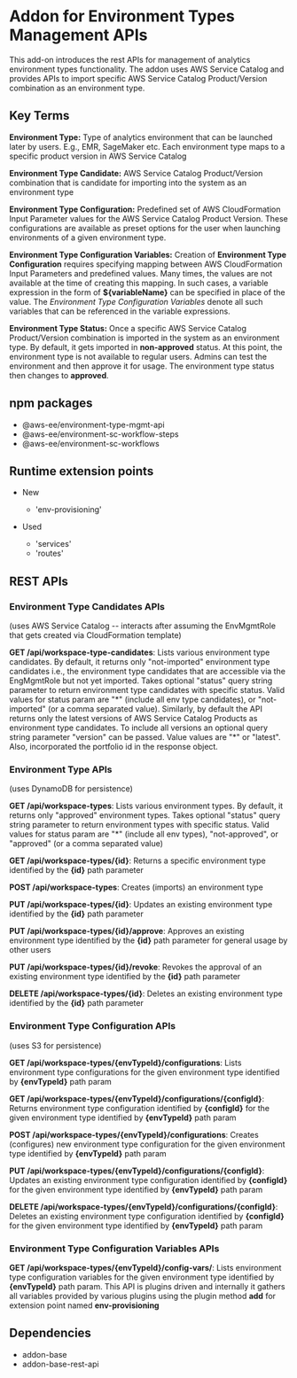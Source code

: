 # Addon for Environment Types Management APIs

This add-on introduces the rest APIs for management of analytics environment types functionality. 
The addon uses AWS Service Catalog and provides APIs to import specific AWS Service Catalog Product/Version combination 
as an environment type.  

## Key Terms

**Environment Type:** Type of analytics environment that can be launched later by users. E.g., EMR, SageMaker etc. Each environment type maps to a specific product version in AWS Service Catalog
 
**Environment Type Candidate:** AWS Service Catalog Product/Version combination that is candidate for importing into the system as an environment type

**Environment Type Configuration:** Predefined set of AWS CloudFormation Input Parameter values for the AWS Service Catalog Product Version. These configurations are available as preset options for the user when launching environments of a given environment type.
 
**Environment Type Configuration Variables:** Creation of **Environment Type Configuration** requires specifying mapping between AWS CloudFormation Input Parameters and predefined values. Many times, the values are not available at the time of creating this mapping. In such cases, a variable expression in the form of **${variableName}** can be specified in place of the value. The *Environment Type Configuration Variables* denote all such variables that can be referenced in the variable expressions.

**Environment Type Status:** Once a specific AWS Service Catalog Product/Version combination is imported in the system as an environment type. By default, it gets imported in **non-approved** status. At this point, the environment type is not available to regular users. Admins can test the environment and then approve it for usage. The environment type status then changes to **approved**. 

## npm packages

- @aws-ee/environment-type-mgmt-api
- @aws-ee/environment-sc-workflow-steps
- @aws-ee/environment-sc-workflows

## Runtime extension points
- New
    - 'env-provisioning'

- Used
    - 'services'
    - 'routes'

## REST APIs
### Environment Type Candidates APIs
(uses AWS Service Catalog -- interacts after assuming the EnvMgmtRole that gets created via CloudFormation template)

**GET /api/workspace-type-candidates**: Lists various environment type candidates. By default, it returns only "not-imported" environment type candidates i.e., the environment type candidates that are accessible via the EngMgmtRole but not yet imported. Takes optional "status" query string parameter to return environment type candidates with specific status. Valid values for status param are "\*" (include all env type candidates), or "not-imported" (or a comma separated value). Similarly, by default the API returns only the latest versions of AWS Service Catalog Products as environment type candidates. To include all versions an optional query string parameter "version" can be passed. Value values are "\*" or "latest". Also, incorporated the portfolio id in the response object.

### Environment Type APIs
(uses DynamoDB for persistence)

**GET /api/workspace-types**: Lists various environment types. By default, it returns only "approved" environment types. Takes optional "status" query string parameter to return environment types with specific status. Valid values for status param are "\*" (include all env types), "not-approved", or "approved" (or a comma separated value)
 
**GET /api/workspace-types/{id}**: Returns a specific environment type identified by the **{id}** path parameter

**POST /api/workspace-types**: Creates (imports) an environment type 

**PUT /api/workspace-types/{id}**: Updates an existing environment type identified by the **{id}** path parameter

**PUT /api/workspace-types/{id}/approve**: Approves an existing environment type identified by the **{id}** path parameter for general usage by other users

**PUT /api/workspace-types/{id}/revoke**: Revokes the approval of an existing environment type identified by the **{id}** path parameter

**DELETE /api/workspace-types/{id}**: Deletes an existing environment type identified by the **{id}** path parameter

### Environment Type Configuration APIs
(uses S3 for persistence)

**GET /api/workspace-types/{envTypeId}/configurations**: Lists environment type configurations for the given environment type identified by **{envTypeId}** path param

**GET /api/workspace-types/{envTypeId}/configurations/{configId}**: Returns environment type configuration identified by **{configId}** for the given environment type identified by **{envTypeId}** path param

**POST /api/workspace-types/{envTypeId}/configurations**: Creates (configures) new environment type configuration for the given environment type identified by **{envTypeId}** path param

**PUT /api/workspace-types/{envTypeId}/configurations/{configId}**: Updates an existing environment type configuration identified by **{configId}** for the given environment type identified by **{envTypeId}** path param

**DELETE /api/workspace-types/{envTypeId}/configurations/{configId}**: Deletes an existing environment type configuration identified by **{configId}** for the given environment type identified by **{envTypeId}** path param

### Environment Type Configuration Variables APIs

**GET /api/workspace-types/{envTypeId}/config-vars/**: Lists environment type configuration variables for the given environment type identified by **{envTypeId}** path param. This API is plugins driven and internally it gathers all variables provided by various plugins using the plugin method **add** for extension point named **env-provisioning**  

## Dependencies

- addon-base
- addon-base-rest-api

